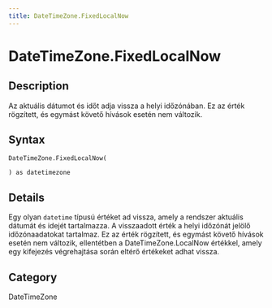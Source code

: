 ```yaml
---
title: DateTimeZone.FixedLocalNow
---
```


# DateTimeZone.FixedLocalNow


## Description

Az aktuális dátumot és időt adja vissza a helyi időzónában. Ez az érték rögzített, és egymást követő hívások esetén nem változik.


## Syntax

```powerquery
DateTimeZone.FixedLocalNow(

) as datetimezone
```


## Details

Egy olyan <code>datetime</code> típusú értéket ad vissza, amely a rendszer aktuális dátumát és idejét tartalmazza. A visszaadott érték a helyi időzónát jelölő időzónaadatokat tartalmaz. Ez az érték rögzített, és egymást követő hívások esetén nem változik, ellentétben a DateTimeZone.LocalNow értékkel, amely egy kifejezés végrehajtása során eltérő értékeket adhat vissza.



## Category
DateTimeZone

